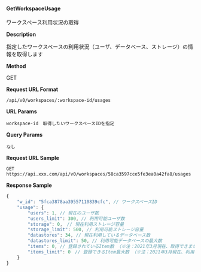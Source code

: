 #### GetWorkspaceUsage

ワークスペース利用状況の取得

**Description**

指定したワークスペースの利用状況（ユーザ、データベース、ストレージ）の情報を取得します

**Method**

GET

**Request URL Format**

```text
/api/v0/workspaces/:workspace-id/usages
```

**URL Params**

```text
workspace-id　取得したいワークスペースIDを指定
```

**Query Params**

```text
なし
```

**Request URL Sample**

```text
GET https://api.xxx.com/api/v0/workspaces/58ca3597cce5fe3ea0a42fa8/usages
```

**Response Sample**

```javascript
{
    "w_id": "5fca3878aa39557110839cfc", // ワークスペースID
    "usage": {
        "users": 1, // 現在のユーザ数
        "users_limit": 300, // 利用可能ユーザ数
        "storage": 0,　// 現在利用ストレージ容量
        "storage_limit": 500, // 利用可能ストレージ容量
        "datastores": 34, // 現在利用しているデータベース数
        "datastores_limit": 50, // 利用可能データベースの最大数
        "items": 0, // 登録されているItem数 （※注：2021年3月現在、取得できません）
        "items_limit": 0　// 登録できるItem最大数 （※注：2021年3月現在、利用されていません）
    }
}
```